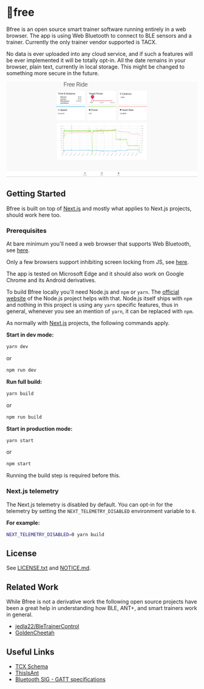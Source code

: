 🚵free
======

Bfree is an open source smart trainer software running entirely in a web
browser. The app is using Web Bluetooth to connect to BLE sensors and a
trainer. Currently the only trainer vendor supported is TACX.

No data is ever uploaded into any cloud service, and if such a features
will be ever implemented it will be totally opt-in. All the date remains
in your browser, plain text, currently in local storage. This might be
changed to something more secure in the future.

![Free Ride mode](/doc/images/freeride.png)


Getting Started
----------------

Bfree is built on top of [Next.js](https://nextjs.org/) and mostly what
applies to Next.js projects, should work here too.

### Prerequisites

At bare minimum you'll need a web browser that supports Web Bluetooth,
see [here](https://developer.mozilla.org/en-US/docs/Web/API/Web_Bluetooth_API#Browser_compatibility).

Only a few browsers support inhibiting screen locking from JS,
see [here](https://developer.mozilla.org/en-US/docs/Web/API/WakeLock).

The app is tested on Microsoft Edge and it should also work on Google Chrome and
its Android derivatives.

To build Bfree locally you'll need Node.js and `npm` or `yarn`.
The [official website](https://nodejs.org/en/) of the Node.js project
helps with that. Node.js itself ships with `npm` and nothing in this
project is using any `yarn` specific features, thus in general, whenever
you see an mention of `yarn`, it can be replaced with `npm`.

As normally with [Next.js](https://nextjs.org/) projects, the following
commands apply.

**Start in dev mode:**

```sh
yarn dev
```

or

```sh
npm run dev
```

**Run full build:**

```sh
yarn build
```

or

```sh
npm run build
```

**Start in production mode:**

```sh
yarn start
```

or

```sh
npm start
```

Running the build step is required before this.

### Next.js telemetry

The Next.js telemetry is disabled by default. You can opt-in for the telemetry
by setting the `NEXT_TELEMETRY_DISABLED` environment variable to `0`.

**For example:**

```sh
NEXT_TELEMETRY_DISABLED=0 yarn build
```

License
-------

See [LICENSE.txt](/LICENSE.txt) and [NOTICE.md](/NOTICE.md).


Related Work
------------

While Bfree is not a derivative work the following open source projects have
been a great help in understanding how BLE, ANT+, and smart trainers work in
general.

- [jedla22/BleTrainerControl](https://github.com/jedla22/BleTrainerControl)
- [GoldenCheetah](https://github.com/GoldenCheetah/GoldenCheetah)


Useful Links
------------

- [TCX Schema](https://www8.garmin.com/xmlschemas/TrainingCenterDatabasev2.xsd)
- [ThisIsAnt](https://www.thisisant.com/)
- [Bluetooth SIG - GATT specifications](https://www.bluetooth.com/specifications/gatt/)
